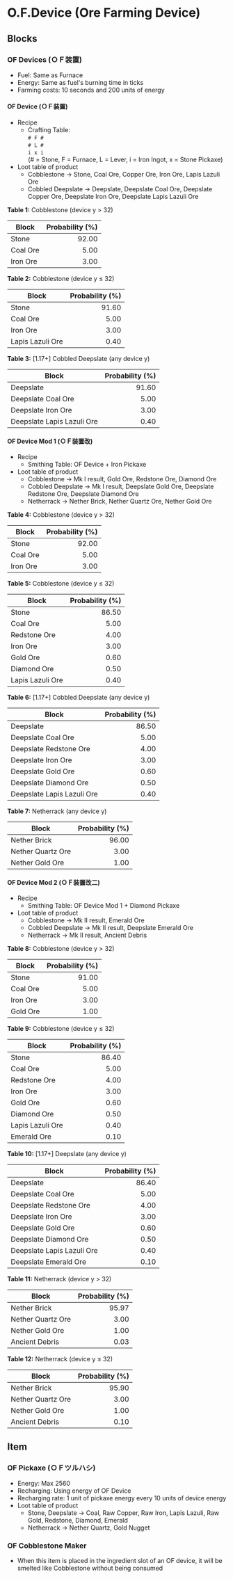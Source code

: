# O.F.Device (Ore Farming Device)

## Blocks

### OF Devices (ＯＦ装置)

- Fuel: Same as Furnace
- Energy: Same as fuel's burning time in ticks
- Farming costs: 10 seconds and 200 units of energy

#### OF Device (ＯＦ装置)

- Recipe
  - Crafting Table: <br/>` # F # ` <br/>` # L # ` <br />` i x i ` <br />(# = Stone, F = Furnace, L = Lever, i = Iron Ingot, x = Stone Pickaxe)
- Loot table of product
  - Cobblestone -> Stone, Coal Ore, Copper Ore, Iron Ore, Lapis Lazuli Ore
  - Cobbled Deepslate -> Deepslate, Deepslate Coal Ore, Deepslate Copper Ore, Deepslate Iron Ore, Deepslate Lapis Lazuli Ore

**Table 1:** Cobblestone (device y > 32)

| Block | Probability (%) |
| --- | ---: |
| Stone | 92.00 |
| Coal Ore | 5.00 |
| Iron Ore | 3.00 |

**Table 2:** Cobblestone (device y ≤ 32)

| Block | Probability (%) |
| --- | ---: |
| Stone | 91.60 |
| Coal Ore | 5.00 |
| Iron Ore | 3.00 |
| Lapis Lazuli Ore | 0.40 |

**Table 3:** [1.17+] Cobbled Deepslate (any device y)

| Block | Probability (%) |
| --- | ---: |
| Deepslate | 91.60 |
| Deepslate Coal Ore | 5.00 |
| Deepslate Iron Ore | 3.00 |
| Deepslate Lapis Lazuli Ore | 0.40 |

#### OF Device Mod 1 (ＯＦ装置改)

- Recipe
  - Smithing Table: OF Device + Iron Pickaxe
- Loot table of product
  - Cobblestone -> Mk I result, Gold Ore, Redstone Ore, Diamond Ore
  - Cobbled Deepslate -> Mk I result, Deepslate Gold Ore, Deepslate Redstone Ore, Deepslate Diamond Ore
  - Netherrack -> Nether Brick, Nether Quartz Ore, Nether Gold Ore

**Table 4:** Cobblestone (device y > 32)

| Block | Probability (%) |
| --- | ---: |
| Stone | 92.00 |
| Coal Ore | 5.00 |
| Iron Ore | 3.00 |

**Table 5:** Cobblestone (device y ≤ 32)

| Block | Probability (%) |
| --- | ---: |
| Stone | 86.50 |
| Coal Ore | 5.00 |
| Redstone Ore | 4.00 |
| Iron Ore | 3.00 |
| Gold Ore | 0.60 |
| Diamond Ore | 0.50 |
| Lapis Lazuli Ore | 0.40 |

**Table 6:** [1.17+] Cobbled Deepslate (any device y)

| Block | Probability (%) |
| --- | ---: |
| Deepslate | 86.50 |
| Deepslate Coal Ore | 5.00 |
| Deepslate Redstone Ore | 4.00 |
| Deepslate Iron Ore | 3.00 |
| Deepslate Gold Ore | 0.60 |
| Deepslate Diamond Ore | 0.50 |
| Deepslate Lapis Lazuli Ore | 0.40 |

**Table 7:** Netherrack (any device y)

| Block | Probability (%) |
| --- | ---: |
| Nether Brick | 96.00 |
| Nether Quartz Ore | 3.00 |
| Nether Gold Ore | 1.00 |

#### OF Device Mod 2 (ＯＦ装置改二)

- Recipe
  - Smithing Table: OF Device Mod 1 + Diamond Pickaxe
- Loot table of product
  - Cobblestone -> Mk II result, Emerald Ore
  - Cobbled Deepslate -> Mk II result, Deepslate Emerald Ore
  - Netherrack -> Mk II result, Ancient Debris

**Table 8:** Cobblestone (device y > 32)

| Block | Probability (%) |
| --- | ---: |
| Stone | 91.00 |
| Coal Ore | 5.00 |
| Iron Ore | 3.00 |
| Gold Ore | 1.00 |

**Table 9:** Cobblestone (device y ≤ 32)

| Block | Probability (%) |
| --- | ---: |
| Stone | 86.40 |
| Coal Ore | 5.00 |
| Redstone Ore | 4.00 |
| Iron Ore | 3.00 |
| Gold Ore | 0.60 |
| Diamond Ore | 0.50 |
| Lapis Lazuli Ore | 0.40 |
| Emerald Ore | 0.10 |

**Table 10:** [1.17+] Deepslate (any device y)

| Block | Probability (%) |
| --- | ---: |
| Deepslate | 86.40 |
| Deepslate Coal Ore | 5.00 |
| Deepslate Redstone Ore | 4.00 |
| Deepslate Iron Ore | 3.00 |
| Deepslate Gold Ore | 0.60 |
| Deepslate Diamond Ore | 0.50 |
| Deepslate Lapis Lazuli Ore | 0.40 |
| Deepslate Emerald Ore | 0.10 |

**Table 11:** Netherrack (device y > 32)

| Block | Probability (%) |
| --- | ---: |
| Nether Brick | 95.97 |
| Nether Quartz Ore | 3.00 |
| Nether Gold Ore | 1.00 |
| Ancient Debris | 0.03 |

**Table 12:** Netherrack (device y ≤ 32)

| Block | Probability (%) |
| --- | ---: |
| Nether Brick | 95.90 |
| Nether Quartz Ore | 3.00 |
| Nether Gold Ore | 1.00 |
| Ancient Debris | 0.10 |

## Item

### OF Pickaxe (ＯＦツルハシ)

- Energy: Max 2560
- Recharging: Using energy of OF Device
- Recharging rate: 1 unit of pickaxe energy every 10 units of device energy
- Loot table of product
  - Stone, Deepslate -> Coal, Raw Copper, Raw Iron, Lapis Lazuli, Raw Gold, Redstone, Diamond, Emerald
  - Netherrack -> Nether Quartz, Gold Nugget

### OF Cobblestone Maker

- When this item is placed in the ingredient slot of an OF device, it will be smelted like Cobblestone without being consumed
